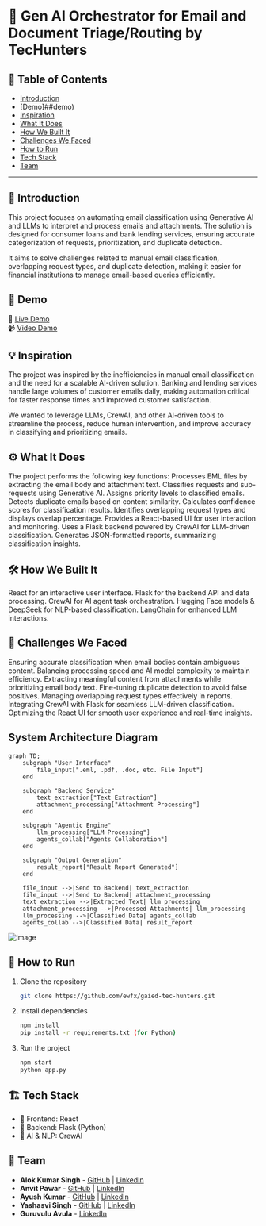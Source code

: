 # 🚀 Gen AI Orchestrator for Email and Document Triage/Routing by TecHunters

## 📌 Table of Contents
- [Introduction](##introduction)
- [Demo]##demo)
- [Inspiration](##inspiration)
- [What It Does](##what-it-does)
- [How We Built It](##how-we-built-it)
- [Challenges We Faced](##challenges-we-faced)
- [How to Run](##how-to-run)
- [Tech Stack](##tech-stack)
- [Team](##team)

---

## 🎯 Introduction
This project focuses on automating email classification using Generative AI and LLMs to interpret and process emails and attachments. The solution is designed for consumer loans and bank lending services, ensuring accurate categorization of requests, prioritization, and duplicate detection.

It aims to solve challenges related to manual email classification, overlapping request types, and duplicate detection, making it easier for financial institutions to manage email-based queries efficiently.

## 🎥 Demo
🔗 [Live Demo](https://drive.google.com/file/d/1pE0wioNv1XMJX4X-9Wog99GZgAaK0k0f/view)   
📹 [Video Demo](https://drive.google.com/file/d/1pE0wioNv1XMJX4X-9Wog99GZgAaK0k0f/view) 

## 💡 Inspiration
The project was inspired by the inefficiencies in manual email classification and the need for a scalable AI-driven solution. Banking and lending services handle large volumes of customer emails daily, making automation critical for faster response times and improved customer satisfaction.

We wanted to leverage LLMs, CrewAI, and other AI-driven tools to streamline the process, reduce human intervention, and improve accuracy in classifying and prioritizing emails.

## ⚙️ What It Does
The project performs the following key functions:
Processes EML files by extracting the email body and attachment text.
Classifies requests and sub-requests using Generative AI.
Assigns priority levels to classified emails.
Detects duplicate emails based on content similarity.
Calculates confidence scores for classification results.
Identifies overlapping request types and displays overlap percentage.
Provides a React-based UI for user interaction and monitoring.
Uses a Flask backend powered by CrewAI for LLM-driven classification.
Generates JSON-formatted reports, summarizing classification insights.

## 🛠️ How We Built It
React for an interactive user interface.
Flask for the backend API and data processing.
CrewAI for AI agent task orchestration.
Hugging Face models & DeepSeek for NLP-based classification.
LangChain for enhanced LLM interactions.

## 🚧 Challenges We Faced
Ensuring accurate classification when email bodies contain ambiguous content.
Balancing processing speed and AI model complexity to maintain efficiency.
Extracting meaningful content from attachments while prioritizing email body text.
Fine-tuning duplicate detection to avoid false positives.
Managing overlapping request types effectively in reports.
Integrating CrewAI with Flask for seamless LLM-driven classification.
Optimizing the React UI for smooth user experience and real-time insights.

## System Architecture Diagram
```mermaid
graph TD;
    subgraph "User Interface"
        file_input[".eml, .pdf, .doc, etc. File Input"]
    end

    subgraph "Backend Service"
        text_extraction["Text Extraction"]
        attachment_processing["Attachment Processing"]
    end

    subgraph "Agentic Engine"
        llm_processing["LLM Processing"]
        agents_collab["Agents Collaboration"]
    end

    subgraph "Output Generation"
        result_report["Result Report Generated"]
    end

    file_input -->|Send to Backend| text_extraction
    file_input -->|Send to Backend| attachment_processing
    text_extraction -->|Extracted Text| llm_processing
    attachment_processing -->|Processed Attachments| llm_processing
    llm_processing -->|Classified Data| agents_collab
    agents_collab -->|Classified Data| result_report
```

![image](https://github.com/user-attachments/assets/aee47472-25ed-4be5-b0fc-9d99b1701cf6)


## 🏃 How to Run
1. Clone the repository  
   ```sh
   git clone https://github.com/ewfx/gaied-tec-hunters.git
   ```
2. Install dependencies  
   ```sh
   npm install
   pip install -r requirements.txt (for Python)
   ```
3. Run the project  
   ```sh
   npm start
   python app.py
   ```

## 🏗️ Tech Stack
- 🔹 Frontend: React
- 🔹 Backend: Flask (Python)
- 🔹 AI & NLP: CrewAI

## 👥 Team
- **Alok Kumar Singh** - [GitHub](https://github.com/harmonicfunc) | [LinkedIn](https://www.linkedin.com/in/alok--d95/)
- **Anvit Pawar** - [GitHub](https://github.com/anvitpawar) | [LinkedIn](https://www.linkedin.com/in/anvit-pawar-b7602aba/)
- **Ayush Kumar** - [GitHub](https://github.com/Ayush-Kumar0) | [LinkedIn](https://www.linkedin.com/in/ayushkumar953248/)
- **Yashasvi Singh** - [GitHub](https://github.com/yashasvisingh1) | [LinkedIn](https://www.linkedin.com/in/yashasvi7/)
- **Guruvulu Avula** - [LinkedIn](https://www.linkedin.com/in/guruvulu-avula-6273baa1/)
